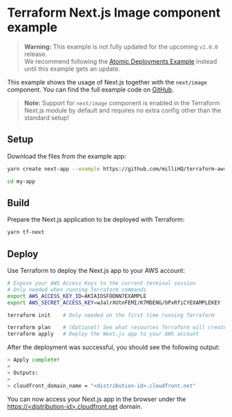 # Terraform Next.js Image component example

> **Warning:** This example is not fully updated for the upcoming `v1.0.0` release.  
> We recommend following the [Atomic Deployments Example](https://github.com/milliHQ/terraform-aws-next-js/tree/main/examples/atomic-deployments) instead until this example gets an update.

This example shows the usage of Next.js together with the `next/image` component.
You can find the full example code on [GitHub](https://github.com/milliHQ/terraform-aws-next-js/tree/main/examples/next-image).

> **Note:** Support for `next/image` component is enabled in the Terraform Next.js module by default and requires no extra config other than the standard setup!

## Setup

Download the files from the example app:

```sh
yarn create next-app --example https://github.com/milliHQ/terraform-aws-next-js/tree/main/examples/next-image my-app

cd my-app
```

## Build

Prepare the Next.js application to be deployed with Terraform:

```sh
yarn tf-next
```

## Deploy

Use Terraform to deploy the Next.js app to your AWS account:

```sh
# Expose your AWS Access Keys to the current terminal session
# Only needed when running Terraform commands
export AWS_ACCESS_KEY_ID=AKIAIOSFODNN7EXAMPLE
export AWS_SECRET_ACCESS_KEY=wJalrXUtnFEMI/K7MDENG/bPxRfiCYEXAMPLEKEY

terraform init    # Only needed on the first time running Terraform

terraform plan    # (Optional) See what resources Terraform will create
terraform apply   # Deploy the Next.js app to your AWS account
```

After the deployment was successful, you should see the following output:

```sh
> Apply complete!
>
> Outputs:
>
> cloudfront_domain_name = "<distribution-id>.cloudfront.net"
```

You can now access your Next.js app in the browser under the [https://&lt;distribution-id&gt;.cloudfront.net](https://<distribution-id>.cloudfront.net) domain.
